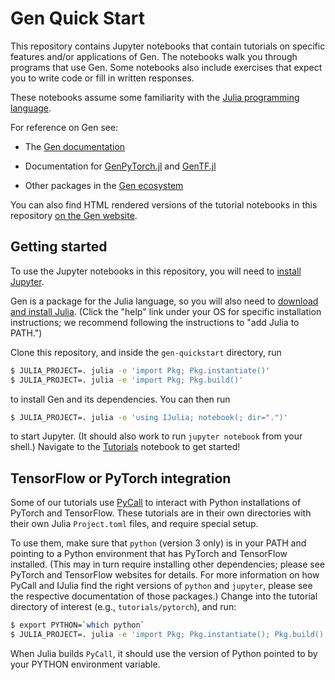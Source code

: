 <!-- #region -->
# Gen Quick Start

This repository contains Jupyter notebooks that contain tutorials on specific features and/or applications of Gen.
The notebooks walk you through programs that use Gen.
Some notebooks also include exercises that expect you to write code or fill in written responses.

These notebooks assume some familiarity with the [Julia programming language](https://julialang.org/).

For reference on Gen see:

- The [Gen documentation](https://www.gen.dev/docs/dev/)

- Documentation for [GenPyTorch.jl](https://probcomp.github.io/GenPyTorch.jl/dev/) and [GenTF.jl](https://probcomp.github.io/GenTF/dev/)

- Other packages in the [Gen ecosystem](https://www.gen.dev/ecosystem)

You can also find HTML rendered versions of the tutorial notebooks in this repository [on the Gen website](https://www.gen.dev/tutorials).

## Getting started

To use the Jupyter notebooks in this repository, you will need to [install Jupyter](https://jupyter.org/install). 

Gen is a package for the Julia language, so you will also need to [download and install Julia](https://julialang.org/downloads/).
(Click the "help" link under your OS for specific installation instructions; we recommend following the instructions to "add Julia to PATH.")

Clone this repository, and inside the `gen-quickstart` directory, run

```bash
$ JULIA_PROJECT=. julia -e 'import Pkg; Pkg.instantiate()'
$ JULIA_PROJECT=. julia -e 'import Pkg; Pkg.build()'
```

to install Gen and its dependencies. You can then run

```bash
$ JULIA_PROJECT=. julia -e 'using IJulia; notebook(; dir=".")'
```

to start Jupyter. (It should also work to run `jupyter notebook` from your shell.) 
Navigate to the [Tutorials](Tutorials.ipynb) notebook to get started!

## TensorFlow or PyTorch integration

Some of our tutorials use [PyCall](https://github.com/JuliaPy/PyCall.jl) to interact with
Python installations of PyTorch and TensorFlow. These tutorials are in their own directories
with their own Julia `Project.toml` files, and require special setup.

To use them, make sure that `python` (version 3 only) is in your PATH and pointing to a Python environment that has PyTorch and TensorFlow installed. (This may in turn require installing other dependencies; please see PyTorch and TensorFlow websites for details. For more information on how PyCall and IJulia find the right versions of `python` and `jupyter`, please see the respective documentation of those packages.) Change into the tutorial directory of interest (e.g., `tutorials/pytorch`), and run:

```bash
$ export PYTHON=`which python`
$ JULIA_PROJECT=. julia -e 'import Pkg; Pkg.instantiate(); Pkg.build()'
```

When Julia builds `PyCall`, it should use the version of Python pointed to by your PYTHON environment variable.
<!-- #endregion -->
